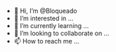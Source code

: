 - 👋 Hi, I’m @Bloqueado
- 👀 I’m interested in ...
- 🌱 I’m currently learning ...
- 💞️ I’m looking to collaborate on ...
- 📫 How to reach me ...

<!---
Bloqueado/Bloqueado is a ✨ special ✨ repository because its `README.md` (this file) appears on your GitHub profile.
You can click the Preview link to take a look at your changes.
--- tu cuenta a sido bloqueado debe dar inicio
